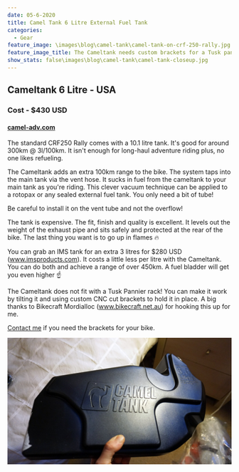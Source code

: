 ```yaml
---
date: 05-6-2020
title: Camel Tank 6 Litre External Fuel Tank
categories:
  - Gear
feature_image: \images\blog\camel-tank\camel-tank-on-crf-250-rally.jpg
feature_image_title: The Cameltank needs custom brackets for a Tusk pannier rack and is safely tucked behind the pannier
show_stats: false\images\blog\camel-tank\camel-tank-closeup.jpg
---
```

<h2>Cameltank 6 Litre - USA</h2>
<h3>Cost - $430 USD</h3>
<h4><a href="https://camel-adv.com/">camel-adv.com</a></h4>
<p>
  The standard CRF250 Rally comes with a 10.1 litre tank. It's good for around 300km @ 3l/100km. It isn't enough for long-haul adventure riding plus, no one likes refueling. 
</p>
<p>
  The Cameltank adds an extra 100km range to the bike. The system taps into the main tank via the vent hose. It sucks in fuel from the cameltank to your main tank as you're riding. This clever vacuum technique can be applied to a rotopax or any sealed external fuel tank. You only need a bit of tube!
</p>
<p>
  Be careful to install it on the vent tube and not the overflow!
</p>
<p>
  The tank is expensive. The fit, finish and quality is excellent. It levels out the weight of the exhaust pipe and sits safely and protected at the rear of the bike. The last thing you want is to go up in flames 🔥
</p>
<p>
  You can grab an IMS tank for an extra 3 litres for $280 USD (<a href="https://www.imsproducts.com/">www.imsproducts.com</a>). It costs a little less per litre with the Cameltank. You can do both and achieve a range of over 450km. A fuel bladder will get you even higher ☝
</p>
<p>
  The Cameltank does not fit with a Tusk Pannier rack! You can make it work by tilting it and using custom CNC cut brackets to hold it in place. A big thanks to Bikecraft Mordialloc (<a href="www.bikecraft.net.au">www.bikecraft.net.au</a>) for hooking this up for me. 
</p>
<p>
  <a href="/contact">Contact me</a> if you need the brackets for your bike.
</p>
<img src="\images\blog\camel-tank\camel-tank-closeup.jpg" />